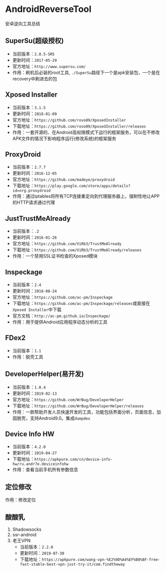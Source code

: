 # AndroidReverseTool
安卓逆向工具总结

## SuperSu(超级授权)
- 当前版本：`2.8.5-SR5`
- 更新时间：`2017-05-29`
- 官方地址：`http://www.supersu.com/`
- 作用：刷机后必装的root工具, `./SuperSu`路径下一个是apk安装包，一个是在recovery中刷进去的包

## Xposed Installer
- 当前版本：`3.1.5`
- 更新时间：`2018-01-09`
- 官方地址：`https://github.com/rovo89/XposedInstaller`
- 下载地址：`https://github.com/rovo89/XposedInstaller/releases`
- 作用：一套开源的、在Android高权限模式下运行的框架服务，可以在不修改APK文件的情况下影响程序运行(修改系统)的框架服务

## ProxyDroid
- 当前版本：`2.7.7`
- 更新时间：`2016-12-05`
- 官方地址：`https://github.com/madeye/proxydroid`
- 下载地址：`https://play.google.com/store/apps/details?id=org.proxydroid`
- 作用：通过iptables将所有TCP连接重定向到代理服务器上，强制性地让APP的HTTP请求通过代理

## JustTrustMeAlready
- 当前版本：`.2`
- 更新时间：`2016-01-26`
- 官方地址：`https://github.com/ViRb3/TrustMeAlready`
- 下载地址：`https://github.com/ViRb3/TrustMeAlready/releases`
- 作用：一个禁用SSL证书检查的Xposed模块

## Inspeckage
- 当前版本：`2.4`
- 更新时间：`2018-08-24`
- 官方地址：`https://github.com/ac-pm/Inspeckage`
- 下载地址：`https://github.com/ac-pm/Inspeckage/releases`或直接在`Xposed Installer`中下载
- 官方文档：`http://ac-pm.github.io/Inspeckage/`
- 作用：用于提供Android应用程序动态分析的工具

## FDex2
- 当前版本：`1.1`
- 作用：脱壳工具

## DeveloperHelper(易开发)
- 当前版本：`1.0.4`
- 更新时间：`2019-02-13`
- 官方地址：`https://github.com/WrBug/DeveloperHelper`
- 下载地址：`https://github.com/WrBug/DeveloperHelper/releases`
- 作用：一款帮助开发人员快速开发的工具，功能包括界面分析，页面信息，加固脱壳，支持Android9.0。集成`dumpdex`

## Device Info HW
- 当前版本：`4.2.0`
- 更新时间：`2019-04-27`
- 下载地址：`https://apkpure.com/cn/device-info-hw/ru.andr7e.deviceinfohw`
- 作用：查看当前手机所有参数信息

## 定位修改
作用：修改定位

## 酸酸乳
1. Shadowsocks
2. ssr-android
3. 老王VPN 
    - 当前版本：`2.2.0`
    - 更新时间：`2019-07-30`
    - 下载地址：`https://apkpure.com/wang-vpn-%E2%9D%A4%EF%B8%8F-free-fast-stable-best-vpn-just-try-it/com.findtheway`
